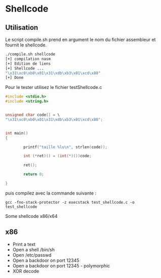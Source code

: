 # Shellcode #

## Utilisation ##

Le script compile.sh prend en argument le nom du fichier assembleur et fournit le shellcode.

```bash
./compile.sh shellcode
[+] compilation nasm
[+] Edition de liens
[+] Shellcode ...
"\x31\xc0\xb0\x01\x31\xdb\xb3\x01\xcd\x80"
[+] Done

```

Pour le tester utilisez le fichier testShellcode.c

```c
#include <stdio.h>
#include <string.h>


unsigned char code[] = \
"\x31\xc0\xb0\x01\x31\xdb\xb3\x01\xcd\x80";


int main()
{

        printf("taille %lu\n", strlen(code));

        int (*ret)() = (int(*)())code;

        ret();

        return 0;

}
```
puis compilez avec la commande suivante :
```
gcc -fno-stack-protector -z execstack test_shellcode.c -o test_shellcode
```

Some shellcode x86/x64

## x86 ##

- Print a text
- Open a shell /bin/sh
- Open /etc/passwd
- Open a backdoor on port 12345
- Open a backdoor on port 12345 - polymorphic
- XOR decode
